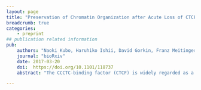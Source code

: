 ```yaml
---
layout: page
title: "Preservation of Chromatin Organization after Acute Loss of CTCF in Mouse Embryonic Stem Cells"
breadcrumb: true
categories:
    - preprint
## publication related information
pub:
    authors: "Naoki Kubo, Haruhiko Ishii, David Gorkin, Franz Meitinger, Xiong Xiong, Rongxin Fang, Tristin Liu, Zhen Ye, Bin Li, Jesse R. Dixon, Arshad Desai, Huimin Zhao, Bing Ren"
    journal: "bioRxiv"
    date: 2017-03-20
    doi:  https://doi.org/10.1101/118737
    abstract: "The CCCTC-binding factor (CTCF) is widely regarded as a key player in chromosome organization in mammalian cells, yet direct assessment of the impact of loss of CTCF on genome architecture has been difficult due to its essential role in cell proliferation and early embryogenesis. Here, using auxin-inducible degron techniques to acutely deplete CTCF in mouse embryonic stem cells, we show that cell growth is severely slowed yet chromatin organization remains largely intact after loss of CTCF. Depletion of CTCF reduces interactions between chromatin loop anchors, diminishes occupancy of cohesin complex genome-wide, and slightly weakens topologically associating domain (TAD) structure, but the active and inactive chromatin compartments are maintained and the vast majority of TAD boundaries persist. Furthermore, transcriptional regulation and histone marks associated with enhancers are broadly unchanged upon CTCF depletion. Our results suggest CTCF-independent mechanisms in maintenance of chromatin organization."

---
```


